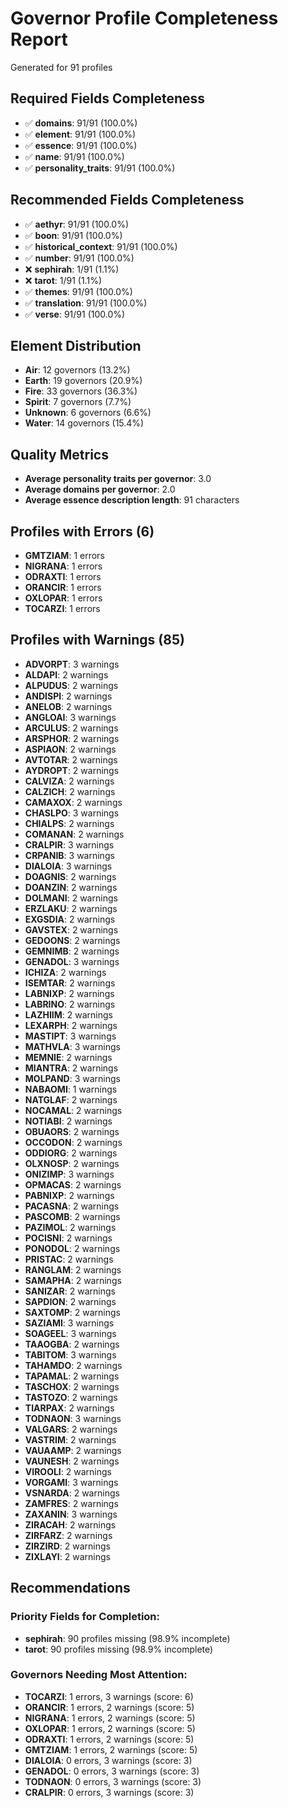 # Governor Profile Completeness Report
Generated for 91 profiles

## Required Fields Completeness
- ✅ **domains**: 91/91 (100.0%)
- ✅ **element**: 91/91 (100.0%)
- ✅ **essence**: 91/91 (100.0%)
- ✅ **name**: 91/91 (100.0%)
- ✅ **personality_traits**: 91/91 (100.0%)

## Recommended Fields Completeness
- ✅ **aethyr**: 91/91 (100.0%)
- ✅ **boon**: 91/91 (100.0%)
- ✅ **historical_context**: 91/91 (100.0%)
- ✅ **number**: 91/91 (100.0%)
- ❌ **sephirah**: 1/91 (1.1%)
- ❌ **tarot**: 1/91 (1.1%)
- ✅ **themes**: 91/91 (100.0%)
- ✅ **translation**: 91/91 (100.0%)
- ✅ **verse**: 91/91 (100.0%)

## Element Distribution
- **Air**: 12 governors (13.2%)
- **Earth**: 19 governors (20.9%)
- **Fire**: 33 governors (36.3%)
- **Spirit**: 7 governors (7.7%)
- **Unknown**: 6 governors (6.6%)
- **Water**: 14 governors (15.4%)

## Quality Metrics
- **Average personality traits per governor**: 3.0
- **Average domains per governor**: 2.0
- **Average essence description length**: 91 characters

## Profiles with Errors (6)
- **GMTZIAM**: 1 errors
- **NIGRANA**: 1 errors
- **ODRAXTI**: 1 errors
- **ORANCIR**: 1 errors
- **OXLOPAR**: 1 errors
- **TOCARZI**: 1 errors

## Profiles with Warnings (85)
- **ADVORPT**: 3 warnings
- **ALDAPI**: 2 warnings
- **ALPUDUS**: 2 warnings
- **ANDISPI**: 2 warnings
- **ANELOB**: 2 warnings
- **ANGLOAI**: 3 warnings
- **ARCULUS**: 2 warnings
- **ARSPHOR**: 2 warnings
- **ASPIAON**: 2 warnings
- **AVTOTAR**: 2 warnings
- **AYDROPT**: 2 warnings
- **CALVIZA**: 2 warnings
- **CALZICH**: 2 warnings
- **CAMAXOX**: 2 warnings
- **CHASLPO**: 3 warnings
- **CHIALPS**: 2 warnings
- **COMANAN**: 2 warnings
- **CRALPIR**: 3 warnings
- **CRPANIB**: 3 warnings
- **DIALOIA**: 3 warnings
- **DOAGNIS**: 2 warnings
- **DOANZIN**: 2 warnings
- **DOLMANI**: 2 warnings
- **ERZLAKU**: 2 warnings
- **EXGSDIA**: 2 warnings
- **GAVSTEX**: 2 warnings
- **GEDOONS**: 2 warnings
- **GEMNIMB**: 2 warnings
- **GENADOL**: 3 warnings
- **ICHIZA**: 2 warnings
- **ISEMTAR**: 2 warnings
- **LABNIXP**: 2 warnings
- **LABRINO**: 2 warnings
- **LAZHIIM**: 2 warnings
- **LEXARPH**: 2 warnings
- **MASTIPT**: 3 warnings
- **MATHVLA**: 3 warnings
- **MEMNIE**: 2 warnings
- **MIANTRA**: 2 warnings
- **MOLPAND**: 3 warnings
- **NABAOMI**: 1 warnings
- **NATGLAF**: 2 warnings
- **NOCAMAL**: 2 warnings
- **NOTIABI**: 2 warnings
- **OBUAORS**: 2 warnings
- **OCCODON**: 2 warnings
- **ODDIORG**: 2 warnings
- **OLXNOSP**: 2 warnings
- **ONIZIMP**: 3 warnings
- **OPMACAS**: 2 warnings
- **PABNIXP**: 2 warnings
- **PACASNA**: 2 warnings
- **PASCOMB**: 2 warnings
- **PAZIMOL**: 2 warnings
- **POCISNI**: 2 warnings
- **PONODOL**: 2 warnings
- **PRISTAC**: 2 warnings
- **RANGLAM**: 2 warnings
- **SAMAPHA**: 2 warnings
- **SANIZAR**: 2 warnings
- **SAPDION**: 2 warnings
- **SAXTOMP**: 2 warnings
- **SAZIAMI**: 3 warnings
- **SOAGEEL**: 3 warnings
- **TAAOGBA**: 2 warnings
- **TABITOM**: 3 warnings
- **TAHAMDO**: 2 warnings
- **TAPAMAL**: 2 warnings
- **TASCHOX**: 2 warnings
- **TASTOZO**: 2 warnings
- **TIARPAX**: 2 warnings
- **TODNAON**: 3 warnings
- **VALGARS**: 2 warnings
- **VASTRIM**: 2 warnings
- **VAUAAMP**: 2 warnings
- **VAUNESH**: 2 warnings
- **VIROOLI**: 2 warnings
- **VORGAMI**: 3 warnings
- **VSNARDA**: 2 warnings
- **ZAMFRES**: 2 warnings
- **ZAXANIN**: 3 warnings
- **ZIRACAH**: 2 warnings
- **ZIRFARZ**: 2 warnings
- **ZIRZIRD**: 2 warnings
- **ZIXLAYI**: 2 warnings

## Recommendations
### Priority Fields for Completion:
- **sephirah**: 90 profiles missing (98.9% incomplete)
- **tarot**: 90 profiles missing (98.9% incomplete)

### Governors Needing Most Attention:
- **TOCARZI**: 1 errors, 3 warnings (score: 6)
- **ORANCIR**: 1 errors, 2 warnings (score: 5)
- **NIGRANA**: 1 errors, 2 warnings (score: 5)
- **OXLOPAR**: 1 errors, 2 warnings (score: 5)
- **ODRAXTI**: 1 errors, 2 warnings (score: 5)
- **GMTZIAM**: 1 errors, 2 warnings (score: 5)
- **DIALOIA**: 0 errors, 3 warnings (score: 3)
- **GENADOL**: 0 errors, 3 warnings (score: 3)
- **TODNAON**: 0 errors, 3 warnings (score: 3)
- **CRALPIR**: 0 errors, 3 warnings (score: 3)